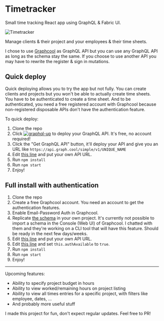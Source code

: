 # Timetracker

Small time tracking React app using GraphQL & Fabric UI.

![Timetracker](http://i.imgur.com/W2qnSb6.gif)

Manage clients & their project and your employees & their time sheets.

I chose to use [Graphcool](https://graph.cool) as GraphQL API but 
you can use any GraphQL API as long as the schema stay the same. If
you choose to use another API you may have to rewrite the register &
sign in mutations.

## Quick deploy

Quick deploying allows you to try the app but not fully. You can create 
clients and projects but you won't be able to actually create time
sheets. You have to be authenticated to create a time sheet. And to be
authenticated, you need a free registered account with Graphcool because 
non-registered disposable APIs don't have the authentication feature.

To quick deploy:

1. Clone the repo
2. Click [![graphql-up](http://static.graph.cool/images/graphql-up.svg)](https://www.graph.cool/graphql-up/new?source=https://raw.githubusercontent.com/orditeck/react-timetracker-graphql/master/timetracker.schema)  to deploy your GraphQL API. It's free, no account required!
3. Click the "Get GraphQL API" button, it'll deploy your API and give you an URL like `https://api.graph.cool/simple/v1/UNIQUE_NAME`
4. Edit [this line](https://github.com/orditeck/react-timetracker-graphql/blob/master/src/components/helpers/ApolloClient.js#L5) and put your own API URL. 
3. Run `npm install`
4. Run `npm start`
5. Enjoy!

## Full install with authentication

1. Clone the repo
2. Create a free Graphcool account. You need an account to get the authentication features.
3. Enable Email-Password Auth in Graphcool.
4. Replicate [the schema](https://github.com/orditeck/react-timetracker-graphql/blob/master/timetracker.schema) in your own project. It's currently not possible to import a schema in the Console (Web UI) of Graphcool. I chatted with them and they're working on a CLI tool that will have this feature. Should be ready in the next few days/weeks.
5. Edit [this line](https://github.com/orditeck/react-timetracker-graphql/blob/master/src/components/helpers/ApolloClient.js#L5) and put your own API URL. 
6. Edit [this line](https://github.com/orditeck/react-timetracker-graphql/blob/master/src/components/stores/AuthStore.js#L10) and set `this.authAvailable` to `true`. 
7. Run `npm install`
8. Run `npm start`
9. Enjoy!


---

Upcoming features:

- Ability to specify project budget in hours
- Ability to view worked/remaining hours on project listing
- Ability to view all times entries for a specific project, with filters like employee, dates, ...
- And probably more useful stuff

I made this project for fun, don't expect regular updates. 
Feel free to PR!